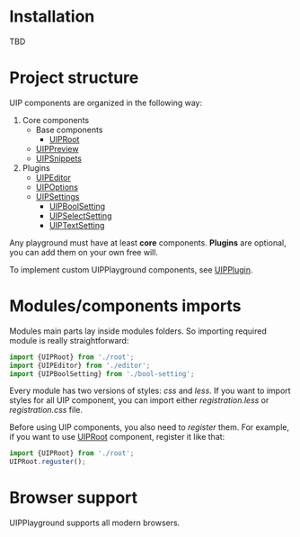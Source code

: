 # Installation 

TBD

# Project structure

UIP components are organized in the following way:

1. Core components
    - Base components
        - [UIPRoot](src/core/README.md#uip-root)
    - [UIPPreview](src/core/preview/README.md)
    - [UIPSnippets](src/core/snippets/README.md)
2. Plugins
    - [UIPEditor](src/plugins/editor/README.md)
    - [UIPOptions](src/plugins/options/README.md)
    - [UIPSettings](src/plugins/settings/settings/README.md)
        - [UIPBoolSetting](src/plugins/settings/settings/setting/bool-setting/README.md)
        - [UIPSelectSetting](src/plugins/settings/settings/setting/select-setting/README.md)
        - [UIPTextSetting](src/plugins/settings/settings/setting/text-setting/README.md)

Any playground must have at least **core** components. **Plugins** are
optional, you can add them on your own free will. 

To implement custom UIPPlayground components, see [UIPPlugin](src/core/README.md#uip-plugin).

# Modules/components imports
Modules main parts lay inside modules folders. So importing required
module is really straightforward:

```typescript
import {UIPRoot} from './root';
import {UIPEditor} from './editor';
import {UIPBoolSetting} from './bool-setting';
```

Every module has two versions of styles: *css* and *less*. If you want
to import styles for all UIP component, you can import either
*registration.less* or *registration.css* file.

Before using UIP components, you also need to *register* them. For example,
if you want to use [UIPRoot](src/core/README.md#uip-root) component, register it like that:

```typescript
import {UIPRoot} from './root';
UIPRoot.reguster();
```

# Browser support

UIPPlayground supports all modern browsers.

